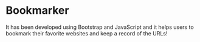 # Bookmarker 
It has been developed using Bootstrap and JavaScript and it helps users to bookmark their favorite websites and keep a record of the URLs! 
